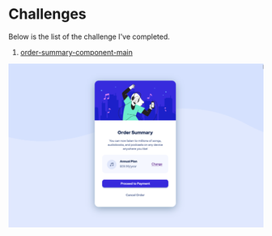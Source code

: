 # Challenges

Below is the list of the challenge I've completed.

1. [order-summary-component-main](https://github.com/Coding-Edwar/frontendmentor/tree/main/challenges/order-summary-component-main)

![Order Summary](order-summary-component-main/screenshots/challenge-complete.png)
